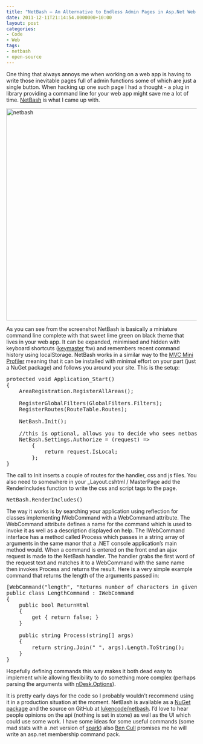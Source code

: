 ```yaml
---
title: "NetBash – An Alternative to Endless Admin Pages in Asp.Net Web Applications"
date: 2011-12-11T21:14:54.0000000+10:00
layout: post
categories:
- Code
- Web
tags:
- netbash
- open-source
---
```


<p>One thing that always annoys me when working on a web app is having to write those inevitable pages full of admin functions some of which are just a single button. When hacking up one such page I had a thought - a plug in library providing a command line for your web app might save me a lot of time. <a href="https://github.com/lukencode/NetBash" target="_blank">NetBash</a> is what I came up with.</p> <p><a href="http://lukencode.com/wp-content/uploads/2011/12/netbash.png"><img alt="netbash" src="http://lukencode.com/wp-content/uploads/2011/12/netbash_thumb.png" width="1028" height="561"></a></p> 
<p>As you can see from the screenshot NetBash is basically a miniature command line complete with that sweet lime green on black theme that lives in your web app. It can be expanded, minimised and hidden with keyboard shortcuts (<a href="https://github.com/madrobby/keymaster" target="_blank">keymaster</a> ftw) and remembers recent command history using localStorage. NetBash works in a similar way to the <a href="http://code.google.com/p/mvc-mini-profiler/" target="_blank">MVC Mini Profiler</a> meaning that it can be installed with minimal effort on your part (just a NuGet package) and follows you around your site. This is the setup:</p>

<pre class="prettyprint">protected void Application_Start()
{
    AreaRegistration.RegisterAllAreas();

    RegisterGlobalFilters(GlobalFilters.Filters);
    RegisterRoutes(RouteTable.Routes);

    NetBash.Init();

    //this is optional, allows you to decide who sees netbash
    NetBash.Settings.Authorize = (request) =&gt;
        {
            return request.IsLocal;
        };
}
</pre>

<p>The call to Init inserts a couple of routes for the handler, css and js files. You also need to somewhere in your _Layout.cshtml / MasterPage add the RenderIncludes function to write the css and script tags to the page.</p><pre class="prettyprint">NetBash.RenderIncludes()</pre>
<p>The way it works is by searching your application using reflection for classes implementing IWebCommand with a WebCommand attribute. The WebCommand attribute defines a name for the command which is used to invoke it as well as a description displayed on help. The IWebCommand interface has a method called Process which passes in a string array of arguments in the same manor that a .NET console application’s main method would. When a command is entered on the front end an ajax request is made to the NetBash handler. The handler grabs the first word of the request text and matches it to a WebCommand with the same name then invokes Process and returns the result. Here is a very simple example command that returns the length of the arguments passed in:</p>

<pre class="prettyprint">
[WebCommand(&quot;length&quot;, &quot;Returns number of characters in given arguments&quot;)]
public class LengthCommand : IWebCommand
{
    public bool ReturnHtml
    {
        get { return false; }
    }

    public string Process(string[] args)
    {
        return string.Join(&quot; &quot;, args).Length.ToString();
    }
}
</pre>

<p>Hopefully defining commands this way makes it both dead easy to implement while allowing flexibility to do something more complex (perhaps parsing the arguments with <a href="http://www.ndesk.org/Options" target="_blank">nDesk.Options</a>).</p>
<p>It is pretty early days for the code so I probably wouldn’t recommend using it in a production situation at the moment. NetBash is available as a <a href="http://nuget.org/packages/NetBash" target="_blank">NuGet package</a> and the source on GitHub at <a href="https://github.com/lukencode/NetBash" target="_blank">lukencode/netbash</a>. I’d love to hear people opinions on the api (nothing is set in stone) as well as the UI which could use some work. I have some ideas for some useful commands (some mad stats with a .net version of <a href="https://github.com/holman/spark" target="_blank">spark</a>) also <a href="http://benjii.me/" target="_blank">Ben Cull</a> promises me he will write an asp.net membership command pack.</p>